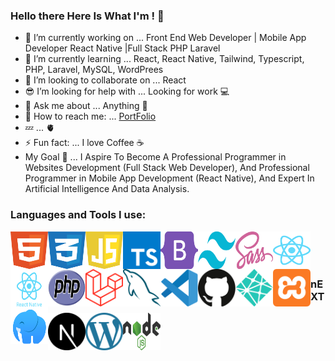 ### Hello there Here Is What I'm ! 👋

- 🔭 I’m currently working on ... Front End Web Developer | Mobile App Developer React Native |Full Stack PHP Laravel
- 🌱 I’m currently learning ... React, React Native, Tailwind, Typescript, PHP, Laravel, MySQL, WordPrees
- 👯 I’m looking to collaborate on ... React 
- 😎 I’m looking for help with ... Looking for work 💻
- 💬 Ask me about ... Anything 👋
- 💌 How to reach me: ... [PortFolio](https://x39ome.github.io/portfolio_sam/)
- 💤 ... 🫀
- ⚡ Fun fact: ... I love Coffee :coffee:
- My Goal 🎯 ... I Aspire To Become A Professional Programmer in Websites Development (Full Stack Web Developer), And Professional Programmer in Mobile App Development (React Native), And Expert In Artificial Intelligence And Data Analysis.


### Languages and Tools I use:
<img align="left" width="60px" height="60px" alt="HTML5" src="./icons/html.svg" />
<img align="left" width="60px" height="60px" alt="CSS" src="./icons/css.svg" />
<img align="left" width="60px" height="60px" alt="Javascript" src="./icons/javascript.svg" />
<img align="left" width="60px" height="60px" alt="Typescript" src="./icons/typescript.svg" />
<img align="left" width="60px" height="60px" alt="Bootstrap" src="./icons/bootstrap.svg" />
<img align="left" width="60px" height="60px" alt="Tailwind" src="./icons/tailwindcss.svg" />
<img align="left" width="60px" height="60px" alt="sass" src="./icons/sass.svg" />
<img align="left" width="60px" height="60px" alt="React" src="./icons/react.svg" />
<img align="left" width="60px" height="60px" alt="React Native" src="./icons/react-native.svg" />
<img align="left" width="60px" height="60px" alt="Php" src="./icons/php.svg" /> <br />
<img align="left" width="60px" height="60px" alt="Laravel" src="./icons/laravel.svg" />
<img align="left" width="60px" height="60px" alt="MySQL" src="./icons/mysql.svg" /> <br />
<img align="left" width="60px" height="60px" alt="VSCode" src="./icons/vscode.svg" />
<img align="left" width="60px" height="60px" alt="Github" src="./icons/github.svg" />
<img align="left" width="60px" height="60px" alt="Netlify" src="./icons/netlify.svg" />
<img align="left" width="60px" height="60px" alt="Xammp" src="./icons/xampp.svg" />
<img align="left" width="60px" height="60px" alt="Laragon" src="./icons/laragon.svg" />

<br />

### nEXT

<img width="60px" height="60px" align="left" alt="Next Js" src="./icons/next-js.svg" />
<img width="60px" height="60px" align="left" alt="Wordpress" src="./icons/wordpress.svg" />
<img width="60px" height="60px" align="left" alt="Node Js" src="./icons/nodejs.svg" />

